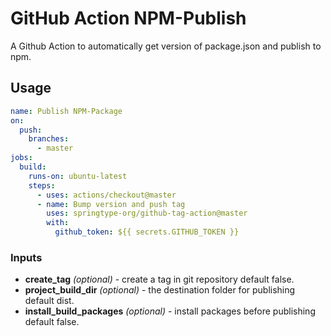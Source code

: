 # GitHub Action NPM-Publish

A Github Action to automatically get version of package.json and publish to npm.

## Usage

```yaml
name: Publish NPM-Package
on:
  push:
    branches:
      - master
jobs:
  build:
    runs-on: ubuntu-latest
    steps:
      - uses: actions/checkout@master
      - name: Bump version and push tag
        uses: springtype-org/github-tag-action@master
        with:
          github_token: ${{ secrets.GITHUB_TOKEN }}
```

### Inputs

- **create_tag** _(optional)_ - create a tag in git repository default false.
- **project_build_dir** _(optional)_ - the destination folder for publishing default dist.
- **install_build_packages** _(optional)_ - install packages before publishing default false.